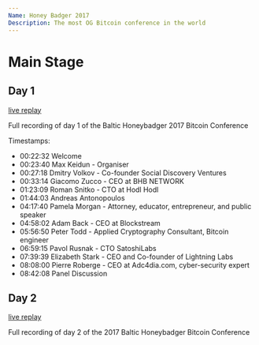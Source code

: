 ```yaml
---
Name: Honey Badger 2017
Description: The most OG Bitcoin conference in the world
---
```


# Main Stage 

## Day 1

[live replay](https://www.youtube.com/live/DHc81OL_hk4?si=PLHOfILk8Q5pMiPp)

Full recording of day 1 of the Baltic Honeybadger 2017 Bitcoin Conference

Timestamps: 

- 00:22:32 Welcome
- 00:23:40 Max Keidun - Organiser
- 00:27:18 Dmitry Volkov - Co-founder Social Discovery Ventures
- 00:33:14 Giacomo Zucco - CEO at BHB NETWORK
- 01:23:09 Roman Snitko - CTO at Hodl Hodl
- 01:44:03 Andreas Antonopoulos
- 04:17:40 Pamela Morgan - Attorney, educator, entrepreneur, and public speaker
- 04:58:02 Adam Back - CEO at Blockstream
- 05:56:50 Peter Todd - Applied Cryptography Consultant, Bitcoin engineer
- 06:59:15 Pavol Rusnak - CTO SatoshiLabs
- 07:39:39 Elizabeth Stark - CEO and Co-founder of Lightning Labs
- 08:08:00 Pierre Roberge - CEO at Adc4dia.com, cyber-security expert
- 08:42:08 Panel Discussion

## Day 2 

[live replay](https://www.youtube.com/live/BLqm2FNOmbU?si=h31tK8Ejhct_AUay)

Full recording of day 2 of the 2017 Baltic Honeybadger Bitcoin Conference
